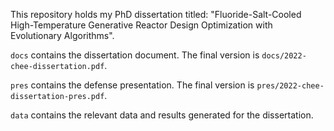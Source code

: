 This repository holds my PhD dissertation titled: "Fluoride-Salt-Cooled High-Temperature Generative Reactor Design Optimization with Evolutionary Algorithms".

`docs` contains the dissertation document. The final version is `docs/2022-chee-dissertation.pdf`. 

`pres` contains the defense presentation. The final version is `pres/2022-chee-dissertation-pres.pdf`.

`data` contains the relevant data and results generated for the dissertation. 


